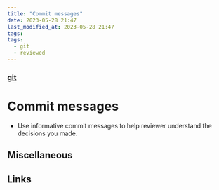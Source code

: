 ```yaml
---
title: "Commit messages"
date: 2023-05-28 21:47
last_modified_at: 2023-05-28 21:47
tags:
tags:
  - git
  - reviewed
---
```


### [git](git.md)

# Commit messages

* Use informative commit messages to help reviewer understand the decisions you made.

## Miscellaneous

## Links

